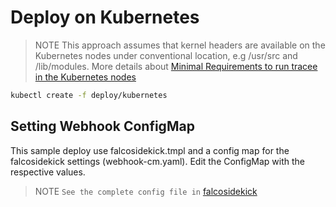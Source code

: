 # Deploy on Kubernetes

> NOTE This approach assumes that kernel headers are available on the Kubernetes nodes under conventional location, e.g /usr/src and /lib/modules. More details about [Minimal Requirements to run tracee in the Kubernetes nodes](https://aquasecurity.github.io/tracee/dev/install/prerequisites/)

 ``` bash
 kubectl create -f deploy/kubernetes
 ```

## Setting Webhook ConfigMap

This sample deploy use falcosidekick.tmpl and a config map for the falcosidekick settings (webhook-cm.yaml). Edit the ConfigMap with the respective values.

> NOTE `See the complete config file in` [falcosidekick](https://github.com/falcosecurity/falcosidekick)

